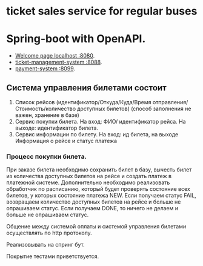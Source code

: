 # ticket sales service for regular buses

# Spring-boot with OpenAPI.

- [Welcome page localhost  :8080](http://127.0.0.1:8080/).
- [ticket-management-system  :8088](http://127.0.0.1:8088/).
- [payment-system  :8099](http://127.0.0.1:8099/).


## Система управления билетами состоит
1) Список рейсов (идентификатор/Откуда/Куда/Время
   отправления/Стоимость/количество доступных билетов) (способ заполнения не важен,
   хранение в базе)
2) Сервис покупки билета. На вход: ФИО/ идентификатор рейса. На выходе:
   идентификатор билета.
3) Сервис информации по билету. На вход: ид билета, на выходе Информация о рейсе
   и статус платежа
   
### Процесс покупки билета.

   При заказе билета необходимо сохранить билет в базу, вычесть билет из количества
   доступных билетов на рейсе и создать платеж в платежной системе.
   Дополнительно необходимо реализовать обработчик по расписанию, который будет
   проверять состояние всех билетов, у которых состояние платежа NEW.
   Если получаем статус FAIL, возвращаем количество доступных билетов на рейсе и
   больше не опрашиваем статус.
   Если получаем DONE, то ничего не делаем и больше не опрашиваем статус.
   
Общение между системой оплаты и системой управления билетами осуществлять по
   http протоколу.

   Реализовывать на спринг бут.

   Покрытие тестами приветствуется.